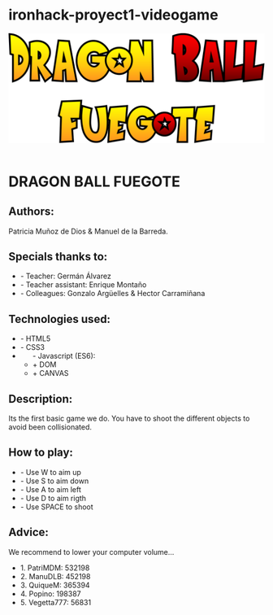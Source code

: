 # ironhack-proyect1-videogame

<img src="./img/DragonBallFuegote-logo.png" alt="Dragon Ball Fuegote">
<br>
<br>
<h1>DRAGON BALL FUEGOTE</h1>

<h2>Authors:</h2> Patricia Muñoz de Dios & Manuel de la Barreda.

<h2>Specials thanks to:</h2>
<ul>
  <li>- Teacher: Germán Álvarez</li>
  <li>- Teacher assistant: Enrique Montaño</li>
  <li>- Colleagues: Gonzalo Argüelles & Hector Carramiñana</li>
 </ul>
  
<h2>Technologies used:</h2>
<ul>
  <li>- HTML5</li>
  <li>- CSS3</li>
  <li><ul>- Javascript (ES6):
    <li>+ DOM</li>
    <li>+ CANVAS</li>
  </ul>
  </li>
 </ul>

<h2>Description:</h2> Its the first basic game we do. You have to shoot the different objects to avoid been collisionated.

<h2>How to play:</h2>
<ul>
  <li>- Use W to aim up</li>
  <li>- Use S to aim down</li>
  <li>- Use A to aim left</li>
  <li>- Use D to aim rigth</li>
  <li>- Use SPACE to shoot</li>
 </ul>
  
  <h2>Advice:</h2> We recommend to lower your computer volume...
  
  
  <ul>
                        <li>1. PatriMDM: <span>532198</span></li>
                        <li>2. ManuDLB: <span>452198</span></li>
                        <li>3. QuiqueM: <span>365394</span></li>
                        <li>4. Popino: <span>198387</span></li>
                        <li>5. Vegetta777: <span>56831</span></li>
                    </ul>
